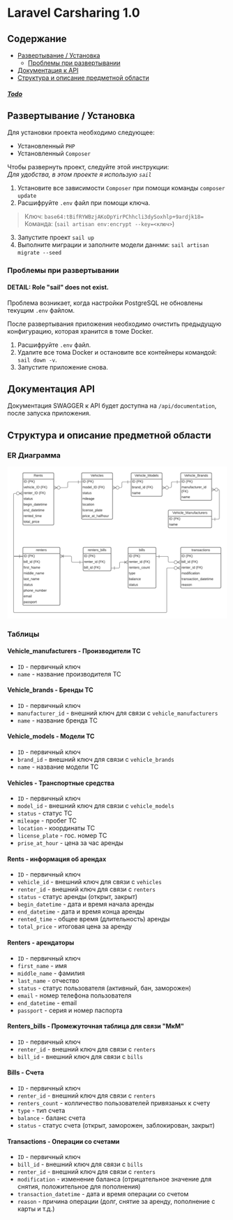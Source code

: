 # Laravel Carsharing 1.0

## Содержание
- [Развертывание / Установка](#install)
    - [Проблемы при развертывании](#troubleshoting)
- [Документация к API](#swagger)
- [Структура и описание предметной области](#er)

##### [Todo](todo.md)

<a id='install'></a>
## Развертывание / Установка

Для установки проекта необходимо следующее:

- Установленный `PHP`
- Установленный `Composer`

Чтобы развернуть проект, следуйте этой инструкции: <br>
*Для удобства, в этом проекте я использую `sail`*

1. Установите все зависимости `Composer` при помощи команды `composer update`
2. Расшифруйте `.env` файл при помощи ключа.
>Ключ: `base64:tBifRYWBzjAKoDpYirPChhcli3dySoxhlp+9ardjk18=` <br>
>Команда: (`sail artisan env:encrypt --key=<ключ>`)
3. Запустите проект `sail up`
4. Выполните миграции и заполните модели даннми: `sail artisan migrate --seed`

<a id='troubleshoting'></a>
### Проблемы при развертывании

#### DETAIL:  Role "sail" does not exist.

Проблема возникает, когда настройки PostgreSQL не обновлены текущим `.env` файлом. 

После развертывания приложения необходимо очистить предыдущую конфигурацию, которая хранится в томе Docker.

1. Расшифруйте `.env` файл.
2. Удалите все тома Docker и остановите все контейнеры командой: `sail down -v`.
3. Запустите приложение снова.

<a id='swagger'></a>
## Документация API

Документация SWAGGER к API будет доступна на `/api/documentation`, после запуска приложения.

<a id='er'></a>
## Структура и описание предметной области

### ER Диаграмма

<img src="img/laravel-carsharing-er.png" style="margin: 0 auto;">

### Таблицы

#### Vehicle_manufacturers - Производители ТС

- `ID` - первичный ключ
- `name` - название производителя ТС

#### Vehicle_brands - Бренды ТС

- `ID` - первичный ключ
- `manufacturer_id` - внешний ключ для связи с `vehicle_manufacturers`
- `name` - название бренда ТС

#### Vehicle_models - Модели ТС

- `ID` - первичный ключ
- `brand_id` - внешний ключ для связи с `vehicle_brands`
- `name` - название модели ТС

#### Vehicles - Транспортные средства

- `ID` - первичный ключ
- `model_id` - внешний ключ для связи с `vehicle_models`
- `status` - статус ТС
- `mileage` - пробег ТС
- `location` - координаты ТС
- `license_plate` - гос. номер ТС
- `prise_at_hour` - цена за час аренды

#### Rents - информация об арендах

- `ID` - первичный ключ
- `vehicle_id` - внешний ключ для связи с `vehicles`
- `renter_id` - внешний ключ для связи с `renters`
- `status` - статус аренды (открыт, закрыт)
- `begin_datetime` - дата и время начала аренды
- `end_datetime` - дата и время конца аренды
- `rented_time` - общее время (длительность) аренды
- `total_price` - итоговая цена за аренду

#### Renters - арендаторы

- `ID` - первичный ключ
- `first_name` - имя
- `middle_name` - фамилия
- `last_name` - отчество
- `status` - статус пользователя (активный, бан, заморожен)
- `email` - номер телефона пользователя
- `end_datetime` - email
- `passport` - серия и номер паспорта

#### Renters_bills - Промежуточная таблица для связи "МкМ"

- `ID` - первичный ключ
- `renter_id` - внешний ключ для связи с `renters`
- `bill_id` - внешний ключ для связи с `bills`

#### Bills - Счета

- `ID` - первичный ключ
- `renter_id` - внешний ключ для связи с `renters`
- `renters_count` - колличество пользователей привязаных к счету
- `type` - тип счета
- `balance` - баланс счета
- `status` - статус счета (открыт, заморожен, заблокирован, закрыт)

#### Transactions - Операции со счетами

- `ID` - первичный ключ
- `bill_id` - внешний ключ для связи с `bills`
- `renter_id` - внешний ключ для связи с `renters`
- `modification` - изменение баланса (отрицательное значение для снятия, положительное для пополнения)
- `transaction_datetime` - дата и время операции со счетом
- `reason` - причина операции (долг, снятие за аренду, пополнение с карты и т.д.)
